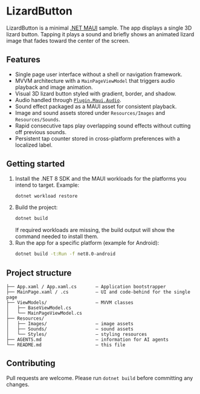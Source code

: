 # LizardButton

LizardButton is a minimal [.NET MAUI](https://learn.microsoft.com/dotnet/maui/what-is-maui) sample. The app displays a single 3D lizard button. Tapping it plays a sound and briefly shows an animated lizard image that fades toward the center of the screen.

## Features

- Single page user interface without a shell or navigation framework.
- MVVM architecture with a `MainPageViewModel` that triggers audio playback and image animation.
- Visual 3D lizard button styled with gradient, border, and shadow.
- Audio handled through [`Plugin.Maui.Audio`](https://github.com/jfversluis/Plugin.Maui.Audio).
- Sound effect packaged as a MAUI asset for consistent playback.
- Image and sound assets stored under `Resources/Images` and `Resources/Sounds`.
- Rapid consecutive taps play overlapping sound effects without cutting off previous sounds.
- Persistent tap counter stored in cross-platform preferences with a localized label.

## Getting started

1. Install the .NET 8 SDK and the MAUI workloads for the platforms you intend to target. Example:
   ```bash
   dotnet workload restore
   ```
2. Build the project:
   ```bash
   dotnet build
   ```
   If required workloads are missing, the build output will show the command needed to install them.
3. Run the app for a specific platform (example for Android):
   ```bash
   dotnet build -t:Run -f net8.0-android
   ```

## Project structure

```
├── App.xaml / App.xaml.cs       – Application bootstrapper
├── MainPage.xaml / .cs          – UI and code-behind for the single page
├── ViewModels/                  – MVVM classes
│   ├── BaseViewModel.cs
│   └── MainPageViewModel.cs
├── Resources/
│   ├── Images/                  – image assets
│   ├── Sounds/                  – sound assets
│   └── Styles/                  – styling resources
├── AGENTS.md                    – information for AI agents
└── README.md                    – this file
```

## Contributing

Pull requests are welcome. Please run `dotnet build` before committing any changes.
